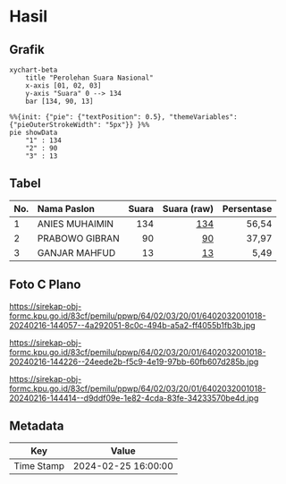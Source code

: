 # Hasil

## Grafik

```mermaid
xychart-beta
    title "Perolehan Suara Nasional"
    x-axis [01, 02, 03]
    y-axis "Suara" 0 --> 134
    bar [134, 90, 13]
```

```mermaid
%%{init: {"pie": {"textPosition": 0.5}, "themeVariables": {"pieOuterStrokeWidth": "5px"}} }%%
pie showData
    "1" : 134
    "2" : 90
    "3" : 13
```

## Tabel

| No. | Nama Paslon    | Suara | Suara (raw) | Persentase |
|:--- |:-------------- | -----:| -----------:| ----------:|
| 1   | ANIES MUHAIMIN | 134   | [134][p-1]  | 56,54      |
| 2   | PRABOWO GIBRAN | 90    | [90][p-2]   | 37,97      |
| 3   | GANJAR MAHFUD  | 13    | [13][p-3]   | 5,49       |


[p-1]: https://github.com/gigit-pemilu/pemilu-2024/blob/main/pilpres/hitung-suara/sub/64-kalimantan-timur/sub/02-kutai-kartanegara/sub/03-loa-janan/sub/2001-bakungan/sub/018-tps/sub/paslon-1.txt
[p-2]: https://github.com/gigit-pemilu/pemilu-2024/blob/main/pilpres/hitung-suara/sub/64-kalimantan-timur/sub/02-kutai-kartanegara/sub/03-loa-janan/sub/2001-bakungan/sub/018-tps/sub/paslon-2.txt
[p-3]: https://github.com/gigit-pemilu/pemilu-2024/blob/main/pilpres/hitung-suara/sub/64-kalimantan-timur/sub/02-kutai-kartanegara/sub/03-loa-janan/sub/2001-bakungan/sub/018-tps/sub/paslon-3.txt

## Foto C Plano

https://sirekap-obj-formc.kpu.go.id/83cf/pemilu/ppwp/64/02/03/20/01/6402032001018-20240216-144057--4a292051-8c0c-494b-a5a2-ff4055b1fb3b.jpg

https://sirekap-obj-formc.kpu.go.id/83cf/pemilu/ppwp/64/02/03/20/01/6402032001018-20240216-144226--24eede2b-f5c9-4e19-97bb-60fb607d285b.jpg

https://sirekap-obj-formc.kpu.go.id/83cf/pemilu/ppwp/64/02/03/20/01/6402032001018-20240216-144414--d9ddf09e-1e82-4cda-83fe-34233570be4d.jpg


## Metadata

| Key        | Value               |
| ---------- | ------------------- |
| Time Stamp | 2024-02-25 16:00:00 |



